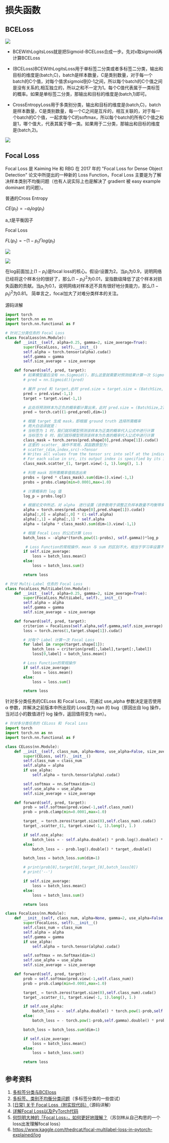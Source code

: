 # 损失函数

## BCELoss

![](image/image.png)

- BCEWithLogitsLoss就是把Sigmoid-BCELoss合成一步。先对x取sigmoid再计算BCELoss

- (BCELoss)BCEWithLogitsLoss用于单标签二分类或者多标签二分类，输出和目标的维度是(batch,C)，batch是样本数量，C是类别数量，对于每一个batch的C个值，对每个值求sigmoid到0-1之间，所以每个batch的C个值之间是没有关系的,相互独立的，所以之和不一定为1。每个C值代表属于一类标签的概率。如果是单标签二分类，那输出和目标的维度是(batch,1)即可。

- CrossEntropyLoss用于多类别分类，输出和目标的维度是(batch,C)，batch是样本数量，C是类别数量，每一个C之间是互斥的，相互关联的，对于每一个batch的C个值，一起求每个C的softmax，所以每个batch的所有C个值之和是1，哪个值大，代表其属于哪一类。如果用于二分类，那输出和目标的维度是(batch,2)。

![](image/image_1.png)

## Focal Loss

Focal Loss 是 Kaiming He 和 RBG 在 2017 年的 "Focal Loss for Dense Object Detection" 论文中所提出的一种新的 Loss Function，Focal Loss 主要是为了解决样本类别不均衡问题（也有人说实际上也是解决了 gradient 被 easy example dominant 的问题）。

普通的Cross Entropy

$CE(p_t)=-a_tlog(p_t)$

a_t是平衡因子

Focal Loss

$FL(p_t)=-(1-p_t)^rlog(p_t)$

![](image/image_2.png)

![](image/image_3.png)

在log前面加上$(1-p_t)$是focal loss的核心。假设r设置为2。当$p_t$为0.9，说明网络已经将这个样本分的很好了，那么$(1-p_t)^2$为0.01，呈指数级降低了这个样本对损失函数的贡献。当$p_t$为0.1，说明网络对样本还不具有很好地分类能力，那么$(1-p_t)^2$为0.81。 简单言之，focal加大了对难分类样本的关注。

源码详解

```python
import torch
import torch.nn as nn
import torch.nn.functional as F

# 针对二分类任务的 Focal Loss
class FocalLoss(nn.Module):
    def __init__(self, alpha=0.25, gamma=2, size_average=True):
        super(FocalLoss, self).__init__()
        self.alpha = torch.tensor(alpha).cuda()
        self.gamma = gamma
        self.size_average = size_average

    def forward(self, pred, target):
        # 如果模型最后没有 nn.Sigmoid()，那么这里就需要对预测结果计算一次 Sigmoid 操作
        # pred = nn.Sigmoid()(pred)

        # 展开 pred 和 target,此时 pred.size = target.size = (BatchSize,1) 
        pred = pred.view(-1,1)
        target = target.view(-1,1)

        # 此处将预测样本为正负的概率都计算出来，此时 pred.size = (BatchSize,2)
        pred = torch.cat((1-pred,pred),dim=1)

        # 根据 target 生成 mask，即根据 ground truth 选择所需概率
        # 用大白话讲就是：
        # 当标签为 1 时，我们就将模型预测该样本为正类的概率代入公式中进行计算
        # 当标签为 0 时，我们就将模型预测该样本为负类的概率代入公式中进行计算
        class_mask = torch.zeros(pred.shape[0],pred.shape[1]).cuda()
        # 这里的 scatter_ 操作不常用，其函数原型为:
        # scatter_(dim,index,src)->Tensor
        # Writes all values from the tensor src into self at the indices specified in the index tensor. 
        # For each value in src, its output index is specified by its index in src for dimension != dim and by the corresponding value in index for dimension = dim.
        class_mask.scatter_(1, target.view(-1, 1).long(), 1.)

        # 利用 mask 将所需概率值挑选出来
        probs = (pred * class_mask).sum(dim=1).view(-1,1)
        probs = probs.clamp(min=0.0001,max=1.0)

        # 计算概率的 log 值
        log_p = probs.log()

        # 根据论文中所述，对 alpha　进行设置（该参数用于调整正负样本数量不均衡带来的问题）
        alpha = torch.ones(pred.shape[0],pred.shape[1]).cuda()
        alpha[:,0] = alpha[:,0] * (1-self.alpha)
        alpha[:,1] = alpha[:,1] * self.alpha
        alpha = (alpha * class_mask).sum(dim=1).view(-1,1)

        # 根据 Focal Loss 的公式计算 Loss
        batch_loss = -alpha*(torch.pow((1-probs), self.gamma))*log_p

         # Loss Function的常规操作，mean 与 sum 的区别不大，相当于学习率设置不一样而已
        if self.size_average:
            loss = batch_loss.mean()
        else:
            loss = batch_loss.sum()

        return loss

# 针对 Multi-Label 任务的 Focal Loss
class FocalLoss_MultiLabel(nn.Module):
    def __init__(self, alpha=0.25, gamma=2, size_average=True):
        super(FocalLoss_MultiLabel, self).__init__()
        self.alpha = alpha
        self.gamma = gamma
        self.size_average = size_average

    def forward(self, pred, target):
        criterion = FocalLoss(self.alpha,self.gamma,self.size_average)
        loss = torch.zeros(1,target.shape[1]).cuda()

        # 对每个 Label 计算一次 Focal Loss
        for label in range(target.shape[1]):
            batch_loss = criterion(pred[:,label],target[:,label])
            loss[0,label] = batch_loss.mean()

        # Loss Function的常规操作
        if self.size_average:
            loss = loss.mean()
        else:
            loss = loss.sum()

        return loss
```


针对多分类任务的CELoss 和 Focal Loss，可通过 use_alpha 参数决定是否使用 α 参数，并解决之前版本中所出现的 Loss变为 nan 的 bug（原因出自 log 操作，当对过小的数值进行 log 操作，返回值将变为 nan）。

```python
# 针对多分类任务的 CELoss 和　Focal Loss
import torch
import torch.nn as nn
import torch.nn.functional as F

class CELoss(nn.Module):
    def __init__(self, class_num, alpha=None, use_alpha=False, size_average=True):
        super(CELoss, self).__init__()
        self.class_num = class_num
        self.alpha = alpha
        if use_alpha:
            self.alpha = torch.tensor(alpha).cuda()

        self.softmax = nn.Softmax(dim=1)
        self.use_alpha = use_alpha
        self.size_average = size_average

    def forward(self, pred, target):
        prob = self.softmax(pred.view(-1,self.class_num))
        prob = prob.clamp(min=0.0001,max=1.0)

        target_ = torch.zeros(target.size(0),self.class_num).cuda()
        target_.scatter_(1, target.view(-1, 1).long(), 1.)

        if self.use_alpha:
            batch_loss = - self.alpha.double() * prob.log().double() * target_.double()
        else:
            batch_loss = - prob.log().double() * target_.double()

        batch_loss = batch_loss.sum(dim=1)

        # print(prob[0],target[0],target_[0],batch_loss[0])
        # print('--')

        if self.size_average:
            loss = batch_loss.mean()
        else:
            loss = batch_loss.sum()

        return loss

class FocalLoss(nn.Module):
    def __init__(self, class_num, alpha=None, gamma=2, use_alpha=False, size_average=True):
        super(FocalLoss, self).__init__()
        self.class_num = class_num
        self.alpha = alpha
        self.gamma = gamma
        if use_alpha:
            self.alpha = torch.tensor(alpha).cuda()

        self.softmax = nn.Softmax(dim=1)
        self.use_alpha = use_alpha
        self.size_average = size_average

    def forward(self, pred, target):
        prob = self.softmax(pred.view(-1,self.class_num))
        prob = prob.clamp(min=0.0001,max=1.0)

        target_ = torch.zeros(target.size(0),self.class_num).cuda()
        target_.scatter_(1, target.view(-1, 1).long(), 1.)

        if self.use_alpha:
            batch_loss = - self.alpha.double() * torch.pow(1-prob,self.gamma).double() * prob.log().double() * target_.double()
        else:
            batch_loss = - torch.pow(1-prob,self.gamma).double() * prob.log().double() * target_.double()

        batch_loss = batch_loss.sum(dim=1)

        if self.size_average:
            loss = batch_loss.mean()
        else:
            loss = batch_loss.sum()

        return loss
```


## 参考资料

1. [多标签分类与BCEloss](https://www.jianshu.com/p/ac3bec3dde3e)
2. [多标签、类别不均衡分类问题](https://blog.csdn.net/weixin_46133588/article/details/108755600)（多标签分类的一些尝试）
3. [[日常] 关于 Focal Loss（附实现代码）](https://zhuanlan.zhihu.com/p/75542467)（源码详解）
4. [详解Focal Loss以及PyTorch代码](https://blog.csdn.net/qq_34914551/article/details/105393989)
5. [何恺明大神的「Focal Loss」，如何更好地理解？](https://zhuanlan.zhihu.com/p/32423092)（苏剑林从自己构思的一个loss出发理解focal loss）
6. https://www.kaggle.com/thedrcat/focal-multilabel-loss-in-pytorch-explained/log

